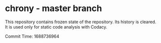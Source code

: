 # chrony - master branch

This repository contains frozen state of the repository.
Its history is cleared. It is used only for static code
analysis with Codacy.

Commit Time: 1688736964